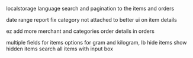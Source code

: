 localstorage language
search and pagination to the items and orders


date range report
fix category not attached to
better ui on item details

ez add more merchant and categories
order details in orders


multiple fields for items
options for gram and kilogram, lb
hide items
show hidden items
search all items with input box